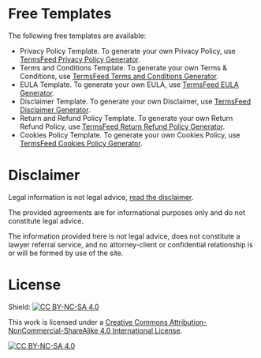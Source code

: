 # Free Templates

The following free templates are available:

- Privacy Policy Template. To generate your own Privacy Policy, use [TermsFeed Privacy Policy Generator](https://www.termsfeed.com/privacy-policy-generator/).
- Terms and Conditions Template. To generate your own Terms & Conditions, use [TermsFeed Terms and Conditions Generator](https://www.termsfeed.com/terms-conditions-generator/).
- EULA Template. To generate your own EULA, use [TermsFeed EULA Generator](https://www.termsfeed.com/eula-generator/).
- Disclaimer Template. To generate your own Disclaimer, use [TermsFeed Disclaimer Generator](https://www.termsfeed.com/disclaimer-generator/).
- Return and Refund Policy Template. To generate your own Return Refund Policy, use [TermsFeed Return Refund Policy Generator](https://www.termsfeed.com/return-refund-policy-generator/).
- Cookies Policy Template. To generate your own Cookies Policy, use [TermsFeed Cookies Policy Generator](https://www.termsfeed.com/cookies-policy-generator/).

# Disclaimer

Legal information is not legal advice, [read the disclaimer](https://www.termsfeed.com/legal/disclaimer/).

The provided agreements are for informational purposes only and do not constitute legal advice.

The information provided here is not legal advice, does not constitute a lawyer referral service, and no attorney-client or confidential relationship is or will be formed by use of the site.

# License

Shield: [![CC BY-NC-SA 4.0][cc-by-nc-sa-shield]][cc-by-nc-sa]

This work is licensed under a
[Creative Commons Attribution-NonCommercial-ShareAlike 4.0 International License][cc-by-nc-sa].

[![CC BY-NC-SA 4.0][cc-by-nc-sa-image]][cc-by-nc-sa]

[cc-by-nc-sa]: http://creativecommons.org/licenses/by-nc-sa/4.0/
[cc-by-nc-sa-image]: https://licensebuttons.net/l/by-nc-sa/4.0/88x31.png
[cc-by-nc-sa-shield]: https://img.shields.io/badge/License-CC%20BY--NC--SA%204.0-lightgrey.svg